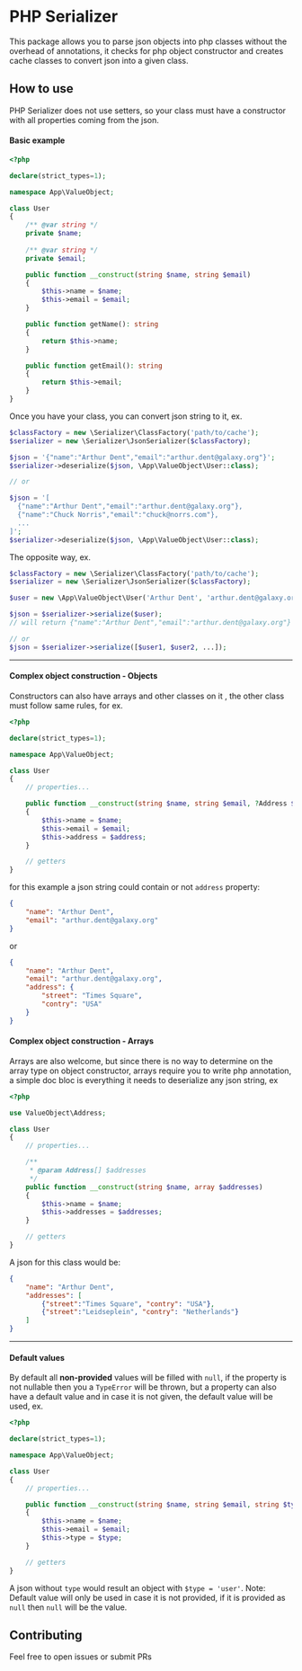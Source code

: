 # PHP Serializer

This package allows you to parse json objects into php classes without the overhead of annotations, it checks for php object constructor and creates cache classes to convert json into a given class.

## How to use

PHP Serializer does not use setters, so your class must have a constructor with all properties coming from the json.

#### Basic example
```php
<?php

declare(strict_types=1);

namespace App\ValueObject;

class User
{
    /** @var string */
    private $name;
  
    /** @var string */
    private $email;

    public function __construct(string $name, string $email)
    {
        $this->name = $name;
        $this->email = $email;
    }

    public function getName(): string
    {
        return $this->name;
    }

    public function getEmail(): string
    {
        return $this->email;
    }
}
```

Once you have your class, you can convert json string to it, ex.
```php
$classFactory = new \Serializer\ClassFactory('path/to/cache');  
$serializer = new \Serializer\JsonSerializer($classFactory);

$json = '{"name":"Arthur Dent","email":"arthur.dent@galaxy.org"}';
$serializer->deserialize($json, \App\ValueObject\User::class);

// or

$json = '[
  {"name":"Arthur Dent","email":"arthur.dent@galaxy.org"},
  {"name":"Chuck Norris","email":"chuck@norrs.com"},
  ...
]';
$serializer->deserialize($json, \App\ValueObject\User::class);


```
The opposite way, ex.
```php
$classFactory = new \Serializer\ClassFactory('path/to/cache');  
$serializer = new \Serializer\JsonSerializer($classFactory);

$user = new \App\ValueObject\User('Arthur Dent', 'arthur.dent@galaxy.org');

$json = $serializer->serialize($user);
// will return {"name":"Arthur Dent","email":"arthur.dent@galaxy.org"}

// or
$json = $serializer->serialize([$user1, $user2, ...]);
```
---
#### Complex object construction - Objects
Constructors can also have arrays and other classes on it , the other class must follow same rules, for ex.
```php
<?php

declare(strict_types=1);

namespace App\ValueObject;

class User
{
    // properties...

    public function __construct(string $name, string $email, ?Address $address)
    {
        $this->name = $name;
        $this->email = $email;
        $this->address = $address;
    }

    // getters
}
```
for this example a json string could contain or not `address` property:
```json
{
    "name": "Arthur Dent",
    "email": "arthur.dent@galaxy.org"
}
```
or
```json
{
    "name": "Arthur Dent",
    "email": "arthur.dent@galaxy.org",
    "address": {
        "street": "Times Square",
        "contry": "USA"
    }
}
```
#### Complex object construction - Arrays
Arrays are also welcome, but since there is no way to determine on the array type on object constructor, arrays require you to write php annotation, a simple doc bloc is everything it needs to deserialize any json string, ex

```php
<?php

use ValueObject\Address;

class User
{
    // properties...

    /**
     * @param Address[] $addresses
     */
    public function __construct(string $name, array $addresses)
    {
        $this->name = $name;
        $this->addresses = $addresses;
    }

    // getters
}
```
A json for this class would be:
```json
{
    "name": "Arthur Dent",
    "addresses": [
        {"street":"Times Square", "contry": "USA"},
        {"street":"Leidseplein", "contry": "Netherlands"}
    ]
}
```
---

#### Default values
By default all **non-provided** values will be filled with `null`, if the property is not nullable then you a `TypeError` will be thrown, but a property can also have a default value and in case it is not given, the default value will be used, ex.
```php
<?php

declare(strict_types=1);

namespace App\ValueObject;

class User
{
    // properties...

    public function __construct(string $name, string $email, string $type = 'user')
    {
        $this->name = $name;
        $this->email = $email;
        $this->type = $type;
    }

    // getters
}
```

A json without `type` would result an object with `$type = 'user'`.
Note: Default value will only be used in case it is not provided, if it is provided as `null` then `null` will be the value.


## Contributing
Feel free to open issues or submit PRs
